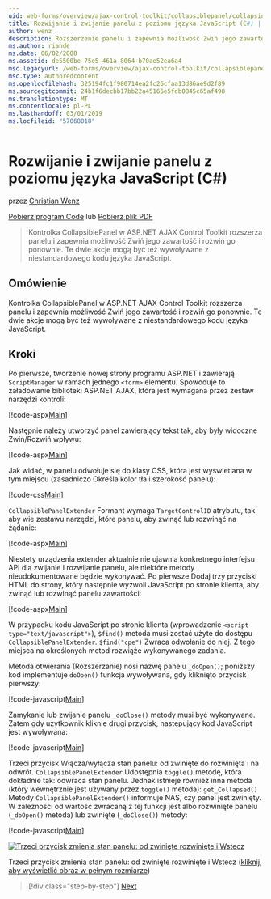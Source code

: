 ```yaml
---
uid: web-forms/overview/ajax-control-toolkit/collapsiblepanel/collapsing-and-expanding-a-panel-from-javascript-cs
title: Rozwijanie i zwijanie panelu z poziomu języka JavaScript (C#) | Dokumentacja firmy Microsoft
author: wenz
description: Rozszerzenie panelu i zapewnia możliwość Zwiń jego zawartość i rozwiń go kontrolki CollapsiblePanel w ASP.NET AJAX Control Toolkit...
ms.author: riande
ms.date: 06/02/2008
ms.assetid: de5500be-75e5-461a-8064-b70ae52ea6a4
msc.legacyurl: /web-forms/overview/ajax-control-toolkit/collapsiblepanel/collapsing-and-expanding-a-panel-from-javascript-cs
msc.type: authoredcontent
ms.openlocfilehash: 325194fc1f980714ea2fc26cfaa13d86ae9d2f89
ms.sourcegitcommit: 24b1f6decbb17bb22a45166e5fdb0845c65af498
ms.translationtype: MT
ms.contentlocale: pl-PL
ms.lasthandoff: 03/01/2019
ms.locfileid: "57068018"
---
```

<a name="collapsing-and-expanding-a-panel-from-javascript-c"></a>Rozwijanie i zwijanie panelu z poziomu języka JavaScript (C#)
====================
przez [Christian Wenz](https://github.com/wenz)

[Pobierz program Code](http://download.microsoft.com/download/8/a/a/8aab3c3e-de6f-463f-805c-5fda567eef6e/CollapsiblePanel1.cs.zip) lub [Pobierz plik PDF](http://download.microsoft.com/download/b/6/a/b6ae89ee-df69-4c87-9bfb-ad1eb2b23373/collapsiblepanel1CS.pdf)

> Kontrolka CollapsiblePanel w ASP.NET AJAX Control Toolkit rozszerza panelu i zapewnia możliwość Zwiń jego zawartość i rozwiń go ponownie. Te dwie akcje mogą być też wywoływane z niestandardowego kodu języka JavaScript.


## <a name="overview"></a>Omówienie

Kontrolka CollapsiblePanel w ASP.NET AJAX Control Toolkit rozszerza panelu i zapewnia możliwość Zwiń jego zawartość i rozwiń go ponownie. Te dwie akcje mogą być też wywoływane z niestandardowego kodu języka JavaScript.

## <a name="steps"></a>Kroki

Po pierwsze, tworzenie nowej strony programu ASP.NET i zawierają `ScriptManager` w ramach jednego `<form>` elementu. Spowoduje to załadowanie biblioteki ASP.NET AJAX, która jest wymagana przez zestaw narzędzi kontroli:

[!code-aspx[Main](collapsing-and-expanding-a-panel-from-javascript-cs/samples/sample1.aspx)]

Następnie należy utworzyć panel zawierający tekst tak, aby były widoczne Zwiń/Rozwiń wpływu:

[!code-aspx[Main](collapsing-and-expanding-a-panel-from-javascript-cs/samples/sample2.aspx)]

Jak widać, w panelu odwołuje się do klasy CSS, która jest wyświetlana w tym miejscu (zasadniczo Określa kolor tła i szerokość panelu):

[!code-css[Main](collapsing-and-expanding-a-panel-from-javascript-cs/samples/sample3.css)]

`CollapsiblePanelExtender` Formant wymaga `TargetControlID` atrybutu, tak aby wie zestawu narzędzi, które panelu, aby zwinąć lub rozwinąć na żądanie:

[!code-aspx[Main](collapsing-and-expanding-a-panel-from-javascript-cs/samples/sample4.aspx)]

Niestety urządzenia extender aktualnie nie ujawnia konkretnego interfejsu API dla zwijanie i rozwijanie panelu, ale niektóre metody nieudokumentowane będzie wykonywać. Po pierwsze Dodaj trzy przyciski HTML do strony, który następnie wyzwoli JavaScript po stronie klienta, aby zwinąć lub rozwinąć panelu zawartości:

[!code-aspx[Main](collapsing-and-expanding-a-panel-from-javascript-cs/samples/sample5.aspx)]

W przypadku kodu JavaScript po stronie klienta (wprowadzenie `<script type="text/javascript">`), `$find()` metoda musi zostać użyte do dostępu `CollapsiblePanelExtender`. `$find("cpe")` Zwraca odwołanie do niej. Z tego miejsca na określonych metod rozwiąże wykonywanego zadania.

Metoda otwierania (Rozszerzanie) nosi nazwę panelu `_doOpen()`; poniższy kod implementuje `doOpen()` funkcja wywoływana, gdy kliknięto przycisk pierwszy:

[!code-javascript[Main](collapsing-and-expanding-a-panel-from-javascript-cs/samples/sample6.js)]

Zamykanie lub zwijanie panelu `_doClose()` metody musi być wykonywane. Zatem gdy użytkownik kliknie drugi przycisk, następujący kod JavaScript jest wywoływana:

[!code-javascript[Main](collapsing-and-expanding-a-panel-from-javascript-cs/samples/sample7.js)]

Trzeci przycisk Włącza/wyłącza stan panelu: od zwinięte do rozwinięta i na odwrót. `CollapsiblePanelExtender` Udostępnia `toggle()` metodę, która dokładnie tak: odwraca stan panelu. Jednak istnieje również inna metoda (który wewnętrznie jest używany przez `toggle()` metoda): `get_Collapsed()` Metody `CollapsiblePanelExtender()` informuje NAS, czy panel jest zwinięty. W zależności od wartość zwracaną z tej funkcji jest albo rozwinięte panelu (`_doOpen()` metoda) lub zwinięte (`_doClose()`) metody:

[!code-javascript[Main](collapsing-and-expanding-a-panel-from-javascript-cs/samples/sample8.js)]


[![Trzeci przycisk zmienia stan panelu: od zwinięte rozwinięte i Wstecz](collapsing-and-expanding-a-panel-from-javascript-cs/_static/image2.png)](collapsing-and-expanding-a-panel-from-javascript-cs/_static/image1.png)

Trzeci przycisk zmienia stan panelu: od zwinięte rozwinięte i Wstecz ([kliknij, aby wyświetlić obraz w pełnym rozmiarze](collapsing-and-expanding-a-panel-from-javascript-cs/_static/image3.png))

> [!div class="step-by-step"]
> [Next](collapsing-and-expanding-a-panel-from-javascript-vb.md)
